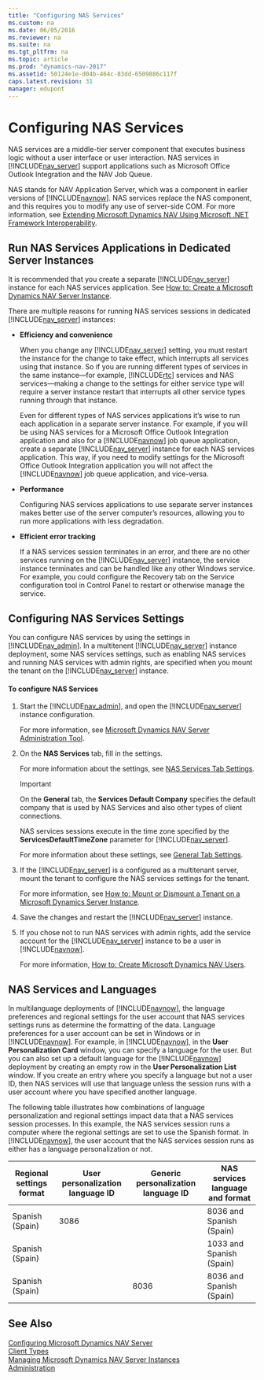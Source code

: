 ```yaml
---
title: "Configuring NAS Services"
ms.custom: na
ms.date: 06/05/2016
ms.reviewer: na
ms.suite: na
ms.tgt_pltfrm: na
ms.topic: article
ms.prod: "dynamics-nav-2017"
ms.assetid: 50124e1e-d04b-464c-83dd-6509886c117f
caps.latest.revision: 31
manager: edupont
---
```

# Configuring NAS Services
NAS services are a middle-tier server component that executes business logic without a user interface or user interaction. NAS services in [!INCLUDE[nav_server](includes/nav_server_md.md)] support applications such as Microsoft Office Outlook Integration and the NAV Job Queue.  
  
 NAS stands for NAV Application Server, which was a component in earlier versions of [!INCLUDE[navnow](includes/navnow_md.md)]. NAS services replace the NAS component, and this requires you to modify any use of server-side COM. For more information, see [Extending Microsoft Dynamics NAV Using Microsoft .NET Framework Interoperability](Extending-Microsoft-Dynamics-NAV-Using-Microsoft-.NET-Framework-Interoperability.md).  
  
## Run NAS Services Applications in Dedicated Server Instances  
 It is recommended that you create a separate [!INCLUDE[nav_server](includes/nav_server_md.md)] instance for each NAS services application. See [How to: Create a Microsoft Dynamics NAV Server Instance](How-to--Create-a-Microsoft-Dynamics-NAV-Server-Instance.md).  
  
 There are multiple reasons for running NAS services sessions in dedicated [!INCLUDE[nav_server](includes/nav_server_md.md)] instances:  
  
-   **Efficiency and convenience**  
  
     When you change any [!INCLUDE[nav_server](includes/nav_server_md.md)] setting, you must restart the instance for the change to take effect, which interrupts all services using that instance. So if you are running different types of services in the same instance—for example, [!INCLUDE[rtc](includes/rtc_md.md)] services and NAS services—making a change to the settings for either service type will require a server instance restart that interrupts all other service types running through that instance.  
  
     Even for different types of NAS services applications it’s wise to run each application in a separate server instance. For example, if you will be using NAS services for a Microsoft Office Outlook Integration application and also for a [!INCLUDE[navnow](includes/navnow_md.md)] job queue application, create a separate [!INCLUDE[nav_server](includes/nav_server_md.md)] instance for each NAS services application. This way, if you need to modify settings for the Microsoft Office Outlook Integration application you will not affect the [!INCLUDE[navnow](includes/navnow_md.md)] job queue application, and vice-versa.  
  
-   **Performance**  
  
     Configuring NAS services applications to use separate server instances makes better use of the server computer’s resources, allowing you to run more applications with less degradation.  
  
-   **Efficient error tracking**  
  
     If a NAS services session terminates in an error, and there are no other services running on the [!INCLUDE[nav_server](includes/nav_server_md.md)] instance, the service instance terminates and can be handled like any other Windows service. For example, you could configure the Recovery tab on the Service configuration tool in Control Panel to restart or otherwise manage the service.  
  
## Configuring NAS Services Settings  
 You can configure NAS services by using the settings in [!INCLUDE[nav_admin](includes/nav_admin_md.md)]. In a multitenent [!INCLUDE[nav_server](includes/nav_server_md.md)] instance deployment, some NAS services settings, such as enabling NAS services and running NAS services with admin rights, are specified when you mount the tenant on the [!INCLUDE[nav_server](includes/nav_server_md.md)] instance.  
  
#### To configure NAS Services  
  
1.  Start the [!INCLUDE[nav_admin](includes/nav_admin_md.md)], and open the [!INCLUDE[nav_server](includes/nav_server_md.md)] instance configuration.  
  
     For more information, see [Microsoft Dynamics NAV Server Administration Tool](Microsoft-Dynamics-NAV-Server-Administration-Tool.md).  
  
2.  On the **NAS Services** tab, fill in the settings.  
  
     For more information about the settings, see [NAS Services Tab Settings](Configuring-Microsoft-Dynamics-NAV-Server.md#NASServices).  
  
    > [!IMPORTANT]  
    >  On the **General** tab, the **Services Default Company** specifies the default company that is used by NAS Services and also other types of client connections.  
    >   
    >  NAS services sessions execute in the time zone specified by the **ServicesDefaultTimeZone** parameter for [!INCLUDE[nav_server](includes/nav_server_md.md)].  
    >   
    >  For more information about these settings, see [General Tab Settings](Configuring-Microsoft-Dynamics-NAV-Server.md#General).  
  
3.  If the [!INCLUDE[nav_server](includes/nav_server_md.md)] is a configured as a multitenant server, mount the tenant to configure the NAS services settings for the tenant.  
  
     For more information, see [How to: Mount or Dismount a Tenant on a Microsoft Dynamics Server Instance](How-to--Mount-or-Dismount-a-Tenant-on-a-Microsoft-Dynamics-Server-Instance.md).  
  
4.  Save the changes and restart the [!INCLUDE[nav_server](includes/nav_server_md.md)] instance.  
  
5.  If you chose not to run NAS services with admin rights, add the service account for the [!INCLUDE[nav_server](includes/nav_server_md.md)] instance to be a user in [!INCLUDE[navnow](includes/navnow_md.md)].  
  
     For more information, [How to: Create Microsoft Dynamics NAV Users](How-to--Create-Microsoft-Dynamics-NAV-Users.md).  
  
## NAS Services and Languages  
 In multilanguage deployments of [!INCLUDE[navnow](includes/navnow_md.md)], the language preferences and regional settings for the user account that NAS services settings runs as determine the formatting of the data. Language preferences for a user account can be set in Windows or in [!INCLUDE[navnow](includes/navnow_md.md)]. For example, in [!INCLUDE[navnow](includes/navnow_md.md)], in the **User Personalization Card** window, you can specify a language for the user. But you can also set up a default language for the [!INCLUDE[navnow](includes/navnow_md.md)] deployment by creating an empty row in the **User Personalization List** window. If you create an entry where you specify a language but not a user ID, then NAS services will use that language unless the session runs with a user account where you have specified another language.  
  
 The following table illustrates how combinations of language personalization and regional settings impact data that a NAS services session processes. In this example, the NAS services session runs a computer where the regional settings are set to use the Spanish format. In [!INCLUDE[navnow](includes/navnow_md.md)], the user account that the NAS services session runs as either has a language personalization or not.  
  
|Regional settings format|User personalization language ID|Generic personalization language ID|NAS services language and format|  
|------------------------------|--------------------------------------|-----------------------------------------|--------------------------------------|  
|Spanish \(Spain\)|3086||8036 and Spanish \(Spain\)|  
|Spanish \(Spain\)|||1033 and Spanish \(Spain\)|  
|Spanish \(Spain\)||8036|8036 and Spanish \(Spain\)|  
  
## See Also  
 [Configuring Microsoft Dynamics NAV Server](Configuring-Microsoft-Dynamics-NAV-Server.md)   
 [Client Types](Client-Types.md)   
 [Managing Microsoft Dynamics NAV Server Instances](Managing-Microsoft-Dynamics-NAV-Server-Instances.md)   
 [Administration](Administration.md)
